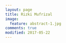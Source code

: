 ```yaml
---
layout: page
title: Rizki Mufrizal
image:
  feature: abstract-1.jpg
comments: true
modified: 2017-05-22
---
```


